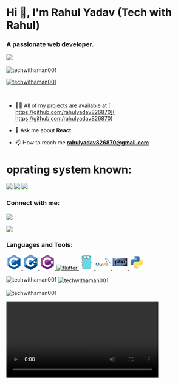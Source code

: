 <h1 >Hi 👋, I'm Rahul Yadav (Tech with Rahul)</h1>
<h3>A passionate web developer.</h3>
<img src="https://user-images.githubusercontent.com/66284362/159115513-3ae48dd6-3d9c-416f-83d4-db48de23fac8.png" >

<p align="left"> <img src="https://komarev.com/ghpvc/?username=techwithaman001&label=Profile%20views&color=0e75b6&style=flat" alt="techwithaman001" /> </p>

<p align="left"> <a href="https://github.com/ryo-ma/github-profile-trophy"><img src="https://github-profile-trophy.vercel.app/?username=techwithaman001" alt="techwithaman001" /></a> </p>

<p align="left"> <a href="https://twitter.com/" target="blank"><img src="https://img.shields.io/twitter/follow/?logo=twitter&style=for-the-badge" alt="" /></a> </p>


- 👨‍💻 All of my projects are available at [ 
 https://github.com/rahulyadav826870]( 
 https://github.com/rahulyadav826870)

- 💬 Ask me about **React**

- 📫 How to reach me **rahulyadav826870@gmail.com**


# oprating system known:
  <img src="https://img.shields.io/badge/Windows-0078D6?style=for-the-badge&logo=windows&logoColor=white">
  <img src="https://img.shields.io/badge/Ubuntu-E95420?style=for-the-badge&logo=ubuntu&logoColor=white">
  <img src="https://img.shields.io/badge/iOS-000000?style=for-the-badge&logo=ios&logoColor=white">

 
<h3 align="left">Connect with me:</h3>
<p align="left">

<a href="https://www.linkedin.com/in/rahul-yadav-200a7b176/" target="_blank"><img align="center" src="https://img.shields.io/badge/LinkedIn-0077B5?style=for-the-badge&logo=linkedin&logoColor=white"   /></a>

<a href="https://github.com/rahulyadav826870" target="_blank"><img align="center" src=" https://img.shields.io/badge/GitHub-100000?style=for-the-badge&logo=github&logoColor=white" /></a>
  

 
 
</p>

<h3 align="left">Languages and Tools:</h3>
<p align="left"> <a href="https://www.cprogramming.com/" target="_blank"> <img src="https://raw.githubusercontent.com/devicons/devicon/master/icons/c/c-original.svg" alt="c" width="40" height="40"/> </a> <a href="https://www.w3schools.com/cpp/" target="_blank"> <img src="https://raw.githubusercontent.com/devicons/devicon/master/icons/cplusplus/cplusplus-original.svg" alt="cplusplus" width="40" height="40"/> </a> <a href="https://www.w3schools.com/cs/" target="_blank"> <img src="https://raw.githubusercontent.com/devicons/devicon/master/icons/csharp/csharp-original.svg" alt="csharp" width="40" height="40"/> </a> <a href="https://flutter.dev" target="_blank"> <img src="https://www.vectorlogo.zone/logos/flutterio/flutterio-icon.svg" alt="flutter" width="40" height="40"/> </a> <a href="https://golang.org" target="_blank"> <img src="https://raw.githubusercontent.com/devicons/devicon/master/icons/go/go-original.svg" alt="go" width="40" height="40"/> </a> <a href="https://www.mysql.com/" target="_blank"> <img src="https://raw.githubusercontent.com/devicons/devicon/master/icons/mysql/mysql-original-wordmark.svg" alt="mysql" width="40" height="40"/> </a> <a href="https://www.php.net" target="_blank"> <img src="https://raw.githubusercontent.com/devicons/devicon/master/icons/php/php-original.svg" alt="php" width="40" height="40"/> </a> <a href="https://www.python.org" target="_blank"> <img src="https://raw.githubusercontent.com/devicons/devicon/master/icons/python/python-original.svg" alt="python" width="40" height="40"/> </a> </p>

<p><img align="left" src="https://github-readme-stats.vercel.app/api/top-langs?username=techwithaman001&show_icons=true&locale=en&layout=compact" alt="techwithaman001" /></p>

<p>&nbsp;<img align="center" src="https://github-readme-stats.vercel.app/api?username=techwithaman001&show_icons=true&locale=en" alt="techwithaman001" /></p>

<p><img align="center" src="https://github-readme-streak-stats.herokuapp.com/?user=techwithaman001&" alt="techwithaman001" /></p>

<video width="400" controls>
  <source src="https://github.com/rahulyadav826870" type="video/mp4">
  <source src="mov_bbb.ogg" type="video/ogg">
  Your browser does not support HTML video.
</video>

